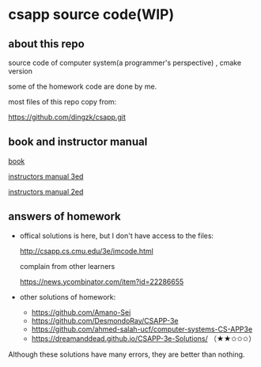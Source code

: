 # csapp source code(WIP)

## about this repo
source code of computer system(a programmer's perspective) , cmake version

some of the homework code are done by me.

most files of this repo copy from:

https://github.com/dingzk/csapp.git 


## book and instructor manual

[book](pdf/Computer%20Systems.%20A%20Programmer’s%20Perspective%203rd%20Edition%20Global%20Edition%20(Randal%20E.%20Bryant,%20David%20R.%20O’Hallaron)%20.pdf)

[instructors manual 3ed](pdf/computer-systems-a-programmers-perspective-instructors-solution-manual-3nd.pdf)

[instructors manual 2ed](pdf/computer-systems-a-programmers-perspective-instructors-solution-manual-2ndnbsped.pdf)

## answers of homework

* offical solutions is here, but I don't have access to the files:

  http://csapp.cs.cmu.edu/3e/imcode.html

  complain from other learners
  
  https://news.ycombinator.com/item?id=22286655


* other solutions of homework:

  - https://github.com/Amano-Sei
  - https://github.com/DesmondoRay/CSAPP-3e
  - https://github.com/ahmed-salah-ucf/computer-systems-CS-APP3e
  - https://dreamanddead.github.io/CSAPP-3e-Solutions/  （★★✩✩✩）

Although these solutions have many errors,  they are better than nothing.







